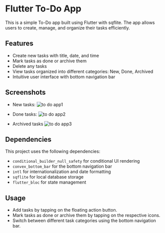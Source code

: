 # Flutter To-Do App

This is a simple To-Do app built using Flutter with sqflite. The app allows users to create, manage, and organize their tasks efficiently.

## Features

- Create new tasks with title, date, and time
- Mark tasks as done or archive them
- Delete any tasks
- View tasks organized into different categories: New, Done, Archived
- Intuitive user interface with bottom navigation bar

## Screenshots

- New tasks:
![to do app1](https://github.com/ahmedsaad123456/TO-DO-App/assets/102562587/d70fb920-27df-4096-8cba-a704c96c8263)

- Done tasks:
![to do app2](https://github.com/ahmedsaad123456/TO-DO-App/assets/102562587/436e35a1-3fae-46a4-84b9-fc3313fd5ba9)

- Archived tasks
![to do app3](https://github.com/ahmedsaad123456/TO-DO-App/assets/102562587/c857dad1-c54a-4c74-8872-4ffb051abe87)



## Dependencies

This project uses the following dependencies:

- `conditional_builder_null_safety` for conditional UI rendering
- `convex_bottom_bar` for the bottom navigation bar
- `intl` for internationalization and date formatting
- `sqflite` for local database storage
- `flutter_bloc` for state management

## Usage

- Add tasks by tapping on the floating action button.
- Mark tasks as done or archive them by tapping on the respective icons.
- Switch between different task categories using the bottom navigation bar.





